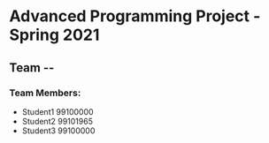 # Advanced Programming Project - Spring 2021
## Team --

### Team Members:
- Student1 99100000
- Student2 99101965
- Student3 99100000
